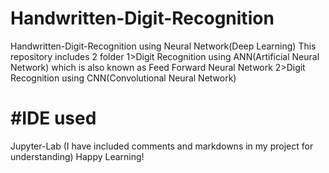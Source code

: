 # Handwritten-Digit-Recognition
Handwritten-Digit-Recognition using Neural Network(Deep Learning)
This repository includes 2 folder 
1>Digit Recognition using ANN(Artificial Neural Network) which is also known as Feed Forward Neural Network
2>Digit Recognition using CNN(Convolutional Neural Network)
# #IDE used
Jupyter-Lab
(I have included comments and markdowns in my project for understanding)
Happy Learning!
